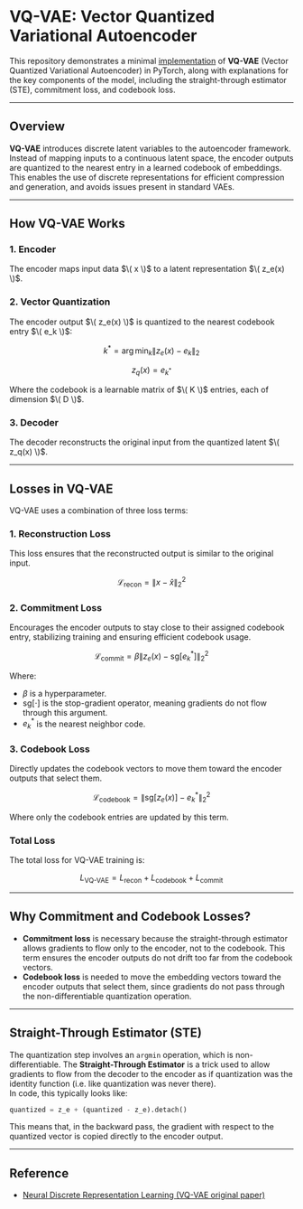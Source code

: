 # VQ-VAE: Vector Quantized Variational Autoencoder

This repository demonstrates a minimal [implementation](./notebook/VQVAE-example.ipynb) of **VQ-VAE** (Vector Quantized Variational Autoencoder) in PyTorch, along with explanations for the key components of the model, including the straight-through estimator (STE), commitment loss, and codebook loss.

---

## Overview

**VQ-VAE** introduces discrete latent variables to the autoencoder framework. Instead of mapping inputs to a continuous latent space, the encoder outputs are quantized to the nearest entry in a learned codebook of embeddings. This enables the use of discrete representations for efficient compression and generation, and avoids issues present in standard VAEs.

---

## How VQ-VAE Works

### 1. Encoder

The encoder maps input data $\( x \)$ to a latent representation $\( z_e(x) \)$.

### 2. Vector Quantization

The encoder output $\( z_e(x) \)$ is quantized to the nearest codebook entry $\( e_k \)$:

$$
k^* = \arg\min_k \| z_e(x) - e_k \|_2
$$

$$
z_q(x) = e_{k^*}
$$

Where the codebook is a learnable matrix of $\( K \)$ entries, each of dimension $\( D \)$.

### 3. Decoder

The decoder reconstructs the original input from the quantized latent $\( z_q(x) \)$.

---

## Losses in VQ-VAE

VQ-VAE uses a combination of three loss terms:

### 1. Reconstruction Loss

This loss ensures that the reconstructed output is similar to the original input.

 $$
 \mathcal{L}_{\text{recon}} = \| x - \hat{x} \|_2^2
 $$

### 2. Commitment Loss

Encourages the encoder outputs to stay close to their assigned codebook entry, stabilizing training and ensuring efficient codebook usage.



  $$
  \mathcal{L}_{\text{commit}} = \beta \| z_e(x) - \text{sg}[e_k^*] \|_2^2
  $$

Where:
- $\beta$ is a hyperparameter.
- $\text{sg}[\cdot]$ is the stop-gradient operator, meaning gradients do not flow through this argument.
- $e_k^*$ is the nearest neighbor code.

### 3. Codebook Loss

Directly updates the codebook vectors to move them toward the encoder outputs that select them.

$$
\mathcal{L}_{\text{codebook}} = \| \text{sg}[z_e(x)] - e_k^* \|_2^2
$$

Where only the codebook entries are updated by this term.

### Total Loss

The total loss for VQ-VAE training is:

 $$
  L_{\text{VQ-VAE}} = L_{\text{recon}} + L_{\text{codebook}} + L_{\text{commit}}
 $$

---

## Why Commitment and Codebook Losses?

- **Commitment loss** is necessary because the straight-through estimator allows gradients to flow only to the encoder, not to the codebook. This term ensures the encoder outputs do not drift too far from the codebook vectors.
- **Codebook loss** is needed to move the embedding vectors toward the encoder outputs that select them, since gradients do not pass through the non-differentiable quantization operation.

---

## Straight-Through Estimator (STE)

The quantization step involves an `argmin` operation, which is non-differentiable. The **Straight-Through Estimator** is a trick used to allow gradients to flow from the decoder to the encoder as if quantization was the identity function (i.e. like quantization was never there).  
In code, this typically looks like:

```python
quantized = z_e + (quantized - z_e).detach()
```


This means that, in the backward pass, the gradient with respect to the quantized vector is copied directly to the encoder output.

---

## Reference
- [Neural Discrete Representation Learning (VQ-VAE original paper)](https://arxiv.org/abs/1711.00937)
